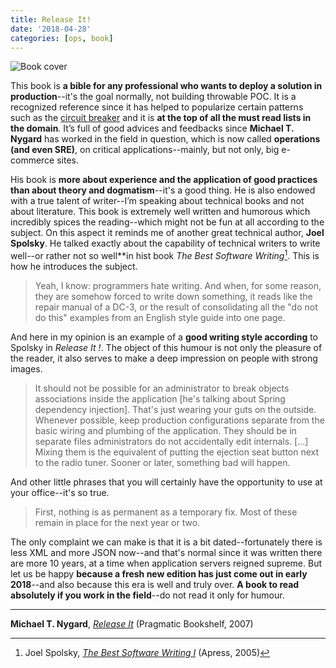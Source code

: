 ```yaml
---
title: Release It!
date: '2018-04-28'
categories: [ops, book]
---
```


![Book cover](/post/release-it_files/release-it.jpeg)

This book is **a bible for any professional who wants to deploy a solution in production**--it's the goal normally, not building throwable POC. It is a recognized reference since it has helped to popularize certain patterns such as the [circuit breaker](https://back2code.quora.com/Circuit-breaker) and it is **at the top of all the must read lists in the domain**. It’s full of good advices and feedbacks since **Michael T. Nygard** has worked in the field in question, which is now called **operations (and even SRE)**, on critical applications--mainly, but not only, big e-commerce sites.

His book is **more about experience and the application of good practices than about theory and dogmatism**--it's a good thing. He is also endowed with a true talent of writer--I’m speaking about technical books and not about literature. This book is extremely well written and humorous which incredibly spices the reading--which might not be fun at all according to the subject. On this aspect it reminds me of another great technical author, **Joel Spolsky**. He talked exactly about the capability of technical writers to write well--or rather not so well**in hist book *The Best Software Writing*[^1]. This is how he introduces the subject.

> Yeah, I know: programmers hate writing. And when, for some reason, they are somehow forced to write down something, it reads like the repair manual of a DC-3, or the result of consolidating all the "do not do this" examples from an English style guide into one page.

And here in my opinion is an example of a **good writing style according** to Spolsky in *Release It !*. The object of this humour is not only the pleasure of the reader, it also serves to make a deep impression on people with strong images.

> It should not be possible for an administrator to break objects associations inside the application [he's talking about Spring dependency injection]. That's just wearing your guts on the outside. Whenever possible, keep production configurations separate from the basic wiring and plumbing of the application. They should be in separate files administrators do not accidentally edit internals. [...] Mixing them is the equivalent of putting the ejection seat button next to the radio tuner. Sooner or later, something bad will happen.

And other little phrases that you will certainly have the opportunity to use at your office--it's so true.

> First, nothing is as permanent as a temporary fix. Most of these remain in place for the next year or two.

The only complaint we can make is that it is a bit dated--fortunately there is less XML and more JSON now--and that's normal since it was written there are more 10 years, at a time when application servers reigned supreme. But let us be happy **because a fresh new edition has just come out in early 2018**--and also because this era is well and truly over. **A book to read absolutely if you work in the field**--do not read it only for humour.

***

**Michael T. Nygard**, *[Release It](https://www.goodreads.com/book/show/1069827.Release_It_)* (Pragmatic Bookshelf, 2007)

[^1]:  Joel Spolsky, *[The Best Software Writing I](https://www.goodreads.com/book/show/41787.The_Best_Software_Writing_I)* (Apress, 2005)

